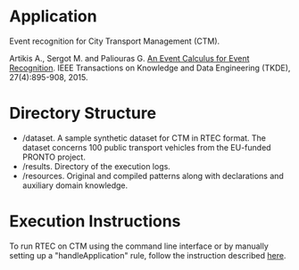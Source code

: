 # Application

Event recognition for City Transport Management (CTM).

Artikis A., Sergot M. and Paliouras G. [An Event Calculus for Event Recognition](http://cer.iit.demokritos.gr/publications/papers/2015/artikis-TKDE14.pdf). IEEE Transactions on Knowledge and Data Engineering (TKDE), 27(4):895-908, 2015.

# Directory Structure
- /dataset. A sample synthetic dataset for CTM in RTEC format. The dataset concerns 100 public transport vehicles from the EU-funded PRONTO project. 
- /results. Directory of the execution logs.
- /resources. Original and compiled patterns along with declarations and auxiliary domain knowledge.

# Execution Instructions

To run RTEC on CTM using the command line interface or by manually setting up a "handleApplication" rule, follow the instruction described [here](../../readme.md).